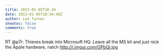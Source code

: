 ```yaml
---
title: 2013-01-05T18-34
date: 2013-01-05T18:34:48Z
author: Lee Turner
showtoc: false
comments: true
---
```


RT @p7r: Thieves break into Microsoft HQ. Leave all the MS kit and just nick the Apple hardware, natch http://i.imgur.com/GPbQj.jpg

